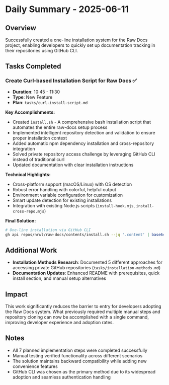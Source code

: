 # Daily Summary - 2025-06-11

## Overview

Successfully created a one-line installation system for the Raw Docs project, enabling developers to quickly set up documentation tracking in their repositories using GitHub CLI.

## Tasks Completed

### Create Curl-based Installation Script for Raw Docs ✅
- **Duration**: 10:45 - 11:30
- **Type**: New Feature
- **Plan**: `tasks/curl-install-script.md`

**Key Accomplishments:**
- Created `install.sh` - A comprehensive bash installation script that automates the entire raw-docs setup process
- Implemented intelligent repository detection and validation to ensure proper installation context
- Added automatic npm dependency installation and cross-repository integration
- Solved private repository access challenge by leveraging GitHub CLI instead of traditional curl
- Updated documentation with clear installation instructions

**Technical Highlights:**
- Cross-platform support (macOS/Linux) with OS detection
- Robust error handling with colorful, helpful output
- Environment variable configuration for customization
- Smart update detection for existing installations
- Integration with existing Node.js scripts (`install-hook.mjs`, `install-cross-repo.mjs`)

**Final Solution:**
```bash
# One-line installation via GitHub CLI
gh api repos/nrwl/raw-docs/contents/install.sh --jq '.content' | base64 -d | bash
```

## Additional Work

- **Installation Methods Research**: Documented 5 different approaches for accessing private GitHub repositories (`tasks/installation-methods.md`)
- **Documentation Updates**: Enhanced README with prerequisites, quick install section, and manual setup alternatives

## Impact

This work significantly reduces the barrier to entry for developers adopting the Raw Docs system. What previously required multiple manual steps and repository cloning can now be accomplished with a single command, improving developer experience and adoption rates.

## Notes

- All 7 planned implementation steps were completed successfully
- Manual testing verified functionality across different scenarios
- The solution maintains backward compatibility while adding new convenience features
- GitHub CLI was chosen as the primary method due to its widespread adoption and seamless authentication handling
